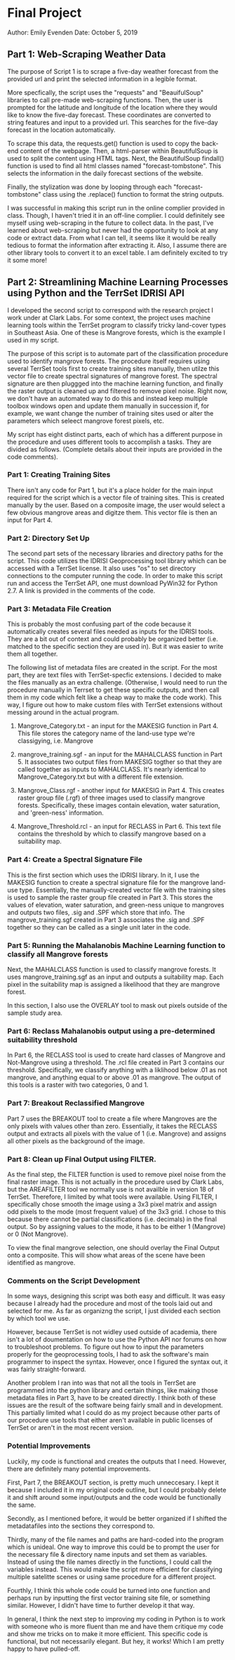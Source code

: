 # Final Project
Author: Emily Evenden
Date: October 5, 2019

## Part 1: Web-Scraping Weather Data
  
  The purpose of Script 1 is to scrape a five-day weather forecast from the provided url and print the selected information in a legible format. 
  
  More specfically, the script uses the "requests" and "BeauifulSoup" libraries to call pre-made web-scraping functions. Then, the user is prompted for the latitude and longitude of the location where they would like to know the five-day forecast. These coordinates are converted to string features and input to a provided url. This searches for the five-day forecast in the location automatically. 
  
  To scrape this data, the requests.get() function is used to copy the back-end content of the webpage. Then, a html-parser within BeautifulSoup is used to split the content using HTML tags. Next, the BeautifulSoup findall() function is used to find all html classes named "forecast-tombstone". This selects the information in the daily forecast sections of the website.
  
  Finally, the stylization was done by looping through each "forecast-tombstone" class using the .replace() function to format the string outputs.
  
  I was successful in making this script run in the online complier provided in class. Though, I haven't tried it in an off-line complier. I could definitely see myself using web-scraping in the future to collect data. In the past, I've learned about web-scraping but never had the opportunity to look at any code or extract data. From what I can tell, it seems like it would be really tedious to format the information after extracting it. Also, I assume there are other library tools to convert it to an excel table. I am definitely excited to try it some more!
  
  
## Part 2: Streamlining Machine Learning Processes using Python and the TerrSet IDRISI API

  I developed the second script to correspond with the research project I work under at Clark Labs. For some context, the project uses machine learning tools within the TerrSet program to classify tricky land-cover types in Southeast Asia. One of these is Mangrove forests, which is the example I used in my script.
  
  The purpose of this script is to automate part of the classification procedure used to identify mangrove forests. The procedure itself requires using several TerrSet tools first to create training sites manually, then utilze this vector file to create spectral signatures of mangrove forest. The spectral signature are then pluggged into the machine learning function, and finally the raster output is cleaned up and filtered to remove pixel noise. Right now, we don't have an automated way to do this and instead keep multiple toolbox windows open and update them manually in succession if, for example, we want change the number of training sites used or alter the parameters which seleect mangrove forest pixels, etc. 
  
  My script has eight distinct parts, each of which has a different purpose in the procedure and uses different tools to accomplish a tasks. They are divided as follows. (Complete details about their inputs are provided in the code comments).
  
  ### Part 1: Creating Training Sites
  There isn't any code for Part 1, but it's a place holder for the main input required for the script which is a vector file of training sites. This is created manually by the user. Based on a composite image, the user would select a few obvious mangrove areas and digitze them. This vector file is then an input for Part 4. 
  
  ### Part 2: Directory Set Up
  The second part sets of the necessary libraries and directory paths for the script. This code utilizes the IDRISI Geoprocessing tool library which can be accessed with a TerrSet license. It also uses "os" to set directory connections to the computer running the code. In order to make this script run and access the TerrSet API, one must download PyWin32 for Python 2.7. A link is provided in the comments of the code.
  
  ### Part 3: Metadata File Creation
  This is probably the most confusing part of the code because it automatically creates several files needed as inputs for the IDRISI tools. They are a bit out of context and could probably be organized better (i.e. matched to the specific section they are used in). But it was easier to write them all together. 
  
  The following list of metadata files are created in the script. For the most part, they are text files with TerrSet-specfic extensions. I decided to make the files manually as an extra challenge. (Otherwise, I would need to run the procedure manually in Terrset to get these specific outputs, and then call them in my code which felt like a cheap way to make the code work). This way, I figure out how to make custom files with TerrSet extensions without messing around in the actual program.
  
  1. Mangrove_Category.txt - an input for the MAKESIG function in Part 4. This file stores the category name of the land-use type we're classigying, i.e. Mangrove
  
  2. mangrove_training.sgf - an input for the MAHALCLASS function in Part 5. It associates two output files from MAKESIG togther so that they are called together as inputs to MAHALCLASS. It's nearly identical to Mangrove_Category.txt but with a different file extension.
  
  3. Mangrove_Class.rgf - another  input for MAKESIG in Part 4. This creates raster group file (.rgf) of three images used to classify mangrove forests. Specifically, these images contain elevation, water saturation, and 'green-ness' information.
  
  4. Mangrove_Threshold.rcl - an input for RECLASS in Part 6. This text file contains the threshold by which to classify mangrove based on a suitability map.
  
  ### Part 4: Create a Spectral Signature File
  This is the first section which uses the IDRISI library. In it, I use the MAKESIG function to create a spectral signature file for the mangrove land-use type. Essentially, the manually-created vector file with the training sites is used to sample the raster group file created in Part 3. This stores the values of elevation, water saturation, and green-ness unique to mangroves and outputs two files, .sig and .SPF which store that info. The mangrove_training.sgf created in Part 3 associates the .sig and .SPF together so they can be called as a single unit later in the code. 
  
  ### Part 5: Running the Mahalanobis Machine Learning function to classify all Mangrove forests
  Next, the MAHALCLASS function is used to classify mangrove forests. It uses mangrove_training.sgf as an input and outputs a suitability map. Each pixel in the suitability map is assigned a likelihood that they are mangrove forest. 
  
  In this section, I also use the OVERLAY tool to mask out pixels outside of the sample study area. 
  
  ### Part 6: Reclass Mahalanobis output using a pre-determined suitability threshold
  In Part 6, the RECLASS tool is used to create hard classes of Mangrove and Not-Mangrove using a threshold. The .rcl file created in Part 3 contains our threshold. Specifically, we classify anything with a liklihood below .01 as not mangrove, and anything equal to or above .01 as mangrove. The output of this tools is a raster with two categories, 0 and 1. 
  
  ### Part 7: Breakout Reclassified Mangrove
   Part 7 uses the BREAKOUT tool to create a file where Mangroves are the only pixels with values other than zero. Essentially, it takes the RECLASS output and extracts all pixels with the value of 1 (i.e. Mangrove) and assigns all other pixels as the background of the image.
  
  ### Part 8: Clean up Final Output using FILTER.
   As the final step, the FILTER function is used to remove pixel noise from the final raster image. This is not actually in the procedure used by Clark Labs, but the AREAFILTER tool we normally use is not availble in version 18 of TerrSet. Therefore, I limited by what tools were available. Using FILTER, I specifically chose smooth the image using a 3x3 pixel matrix and assign odd pixels to the mode (most frequent value) of the 3x3 grid. I chose to this because there cannot be partial classifications (i.e. decimals) in the final output. So by assigning values to the mode, it has to be either 1 (Mangrove) or 0 (Not Mangrove).
   


To view the final mangrove selection, one should overlay the Final Output onto a composite. This will show what areas of the scene have been identified as mangrove. 

   
 ### Comments on the Script Development
  In some ways, designing this script was both easy and difficult. It was easy because I already had the procedure and most of the tools laid out and selected for me. As far as organizng the script, I just divided each section by which tool we use.
  
  However, because TerrSet is not widley used outside of academia, there isn't a lot of doumentation on how to use the Python API nor forums on how to troubleshoot problems. To figure out how to input the parameters properly for the geoprocessing tools, I had to ask the software's main programmer to inspect the syntax. However, once I figured the syntax out, it was fairly straight-forward.
  
  Another problem I ran into was that not all the tools in TerrSet are programmed into the python library and certain things, like making those metadata files in Part 3, have to be created directly. I think both of these issues are the result of the software being fairly small and in development. This partially limited what I could do as my project because other parts of our procedure use tools that either aren't available in public licenses of TerrSet or aren't in the most recent version.
  
  
### Potential Improvements
  Luckily, my code is functional and creates the outputs that I need. However, there are definitely many potential improvements.
    
    
  First, Part 7, the BREAKOUT section, is pretty much unneccesary. I kept it because I included it in my original code outline, but I could probably delete it and shift around some input/outputs and the code would be functionally the same.
  
  
  Secondly, as I mentioned before, it would be better organized if I shifted the metadatafiles into the sections they correspond to.
  
  
  Thirdly, many of the file names and paths are hard-coded into the program which is unideal. One way to improve this could be to prompt the user for the necessary file & directory name inputs and set them as variables. Instead of using the file names directly in the functions, I could call the variables instead. This would make the script more efficient for classifying multiple satelitte scenes or using same procedure for a different project. 
  
  
  Fourthly, I think this whole code could be turned into one function and perhaps run by inputting the first vector training site file, or something similar. However, I didn't have time to further develop it that way.
  
  
  In general, I think the next step to improving my coding in Python is to work with someone who is more fluent than me and have them critique my code and show me tricks on to make it more efficient. This specific code is functional, but not necessarily elegant. But hey, it works! Which I am pretty happy to have pulled-off.
  
  
